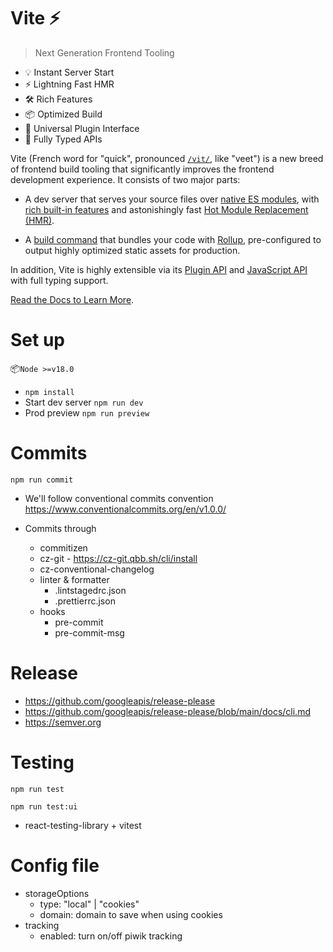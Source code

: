 # Vite ⚡

> Next Generation Frontend Tooling

- 💡 Instant Server Start
- ⚡️ Lightning Fast HMR
- 🛠️ Rich Features
- 📦 Optimized Build
- 🔩 Universal Plugin Interface
- 🔑 Fully Typed APIs

Vite (French word for "quick", pronounced [`/vit/`](https://cdn.jsdelivr.net/gh/vitejs/vite@main/docs/public/vite.mp3), like "veet") is a new breed of frontend build tooling that significantly improves the frontend development experience. It consists of two major parts:

- A dev server that serves your source files over [native ES modules](https://developer.mozilla.org/en-US/docs/Web/JavaScript/Guide/Modules), with [rich built-in features](https://vitejs.dev/guide/features.html) and astonishingly fast [Hot Module Replacement (HMR)](https://vitejs.dev/guide/features.html#hot-module-replacement).

- A [build command](https://vitejs.dev/guide/build.html) that bundles your code with [Rollup](https://rollupjs.org), pre-configured to output highly optimized static assets for production.

In addition, Vite is highly extensible via its [Plugin API](https://vitejs.dev/guide/api-plugin.html) and [JavaScript API](https://vitejs.dev/guide/api-javascript.html) with full typing support.

[Read the Docs to Learn More](https://vitejs.dev).

# Set up

📦`Node >=v18.0`

- `npm install`
- Start dev server `npm run dev`
- Prod preview `npm run preview`

# Commits
`npm run commit`

- We'll follow conventional commits convention
  https://www.conventionalcommits.org/en/v1.0.0/

- Commits through
  - commitizen
  - cz-git - https://cz-git.qbb.sh/cli/install
  - cz-conventional-changelog
  - linter & formatter
    - .lintstagedrc.json
    - .prettierrc.json
  - hooks
    - pre-commit
    - pre-commit-msg

# Release

- https://github.com/googleapis/release-please
- https://github.com/googleapis/release-please/blob/main/docs/cli.md
- https://semver.org

# Testing
`npm run test`

`npm run test:ui`

- react-testing-library + vitest


# Config file

- storageOptions
  - type: "local" | "cookies"
  - domain: domain to save when using cookies
- tracking
  - enabled: turn on/off piwik tracking

